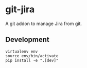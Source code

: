 # git-jira

A git addon to manage Jira from git.


## Development

```
virtualenv env 
source env/bin/activate
pip install -e ".[dev]"
```
